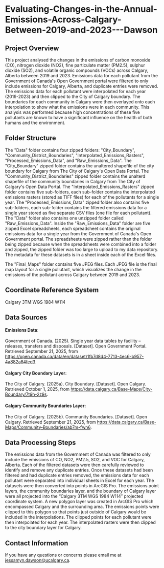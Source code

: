 # Evaluating-Changes-in-the-Annual-Emissions-Across-Calgary-Between-2019-and-2023---Dawson
## Project Overview
This project analysed the changes in the emissions of carbon monoxide (CO), nitrogen dioxide (NO2), fine particulate matter (PM2.5), sulphur dioxide (SO2), and volatile organic compounds (VOCs) across Calgary, Alberta between 2019 and 2023. Emissions data for each pollutant from the Government of Canada's Open Government portal were filtered to only include emissions for Calgary, Alberta, and duplicate entries were removed. The emissions data for each pollutant were interpolated for each year (2019-2023) and then clipped to the City of Calgary boundary. The boundaries for each community in Calgary were then overlayed onto each interpolation to show what the emissions were in each community. This analysis was performed because high concentrations of these five pollutants are known to have a significant influence on the health of both humans and the environment.

## Folder Structure
The "Data" folder contains four zipped folders: "City_Boundary", "Community_District_Boundaries", "Interpolated_Emissions_Rasters", "Processed_Emissions_Data", and "Raw_Emissions_Data". The "City_Boundary" zipped folder contains the unaltered shapefile of the city boundary for Calgary from The City of Calgary's Open Data Portal. The "Community_District_Boundaries" zipped folder contains the unalterd shapefile of the community boundaries in Calgary from The City of Calgary's Open Data Portal. The "Interpolated_Emissions_Rasters" zipped folder contains five sub-folders, each sub-folder contains the interpolated emissions rasters (stored as TIFF files) for each of the pollutants for a single year. The "Processed_Emissions_Data" zipped folder also contains five sub-folders, each sub-folder contains the filtered emissions data for a single year stored as five separate CSV files (one file for each pollutant). The "Data" folder also contains one unzipped folder called "Raw_Emissions_Data". Inside the "Raw_Emissions_Data" folder are five zipped Excel spreadsheets, each spreadsheet contains the original emissions data for a single year from the Government of Canada's Open Government portal. The spreadsheets were zipped rather than the folder being zipped because when the spreadsheets were combined into a folder and zipped, the zipped folder was too large to upload to my data repository. The metadata for these datasets is in a sheet inside each of the Excel files. 

The "Final_Maps" folder contains five JPEG files. Each JPEG file is the final map layout for a single pollutant, which visualizes the change in the emissions of the pollutant across Calgary between 2019 and 2023.

## Coordinate Reference System
Calgary 3TM WGS 1984 W114

## Data Sources
#### Emissions Data:
Government of Canada. (2025). Single year data tables by facility – releases, transfers and disposals. [Dataset]. Open Government Portal. Retrieved September 21, 2025, from https://open.canada.ca/data/en/dataset/1fb7d8d4-7713-4ec6-b957-4a882a84fed3.

#### Calgary City Boundary Layer:
The City of Calgary. (2025a). City Boundary. [Dataset]. Open Calgary. Retrieved October 1, 2025, from https://data.calgary.ca/Base-Maps/City-Boundary/7t9h-2z9s.

#### Calgary Community Boundaries Layer:
The City of Calgary. (2025b). Community Boundaries. [Dataset]. Open Calgary. Retrieved September 21, 2025, from https://data.calgary.ca/Base-Maps/Community-Boundaries/ab7m-fwn6.

## Data Processing Steps
The emissions data from the Government of Canada was filtered to only include the emissions of CO, NO2, PM2.5, SO2, and VOC for Calgary, Alberta. Each of the filtered datasets were then carefully reviewed to identify and remove any duplicate entries. Once these datasets had been filtered and had duplicate entries removed, the emissions data for each pollutant were separated into individual sheets in Excel for each year. The datasets were then converted into points in ArcGIS Pro. The emissions point layers, the community boundaries layer, and the boundary of Calgary layer were all projected into the “Calgary 3TM WGS 1984 W114” projected coordinate system. A new polygon layer was created in ArcGIS Pro which encompassed Calgary and the surrounding area. The emissions points were clipped to this polygon so that points just outside of Calgary would be included in the interpolations. The clipped points for each pollutant were then interpolated for each year. The interpolated rasters were then clipped to the city boundary layer for Calgary.

## Contact Information
If you have any questions or concerns please email me at jessamyn.dawson@ucalgary.ca.
